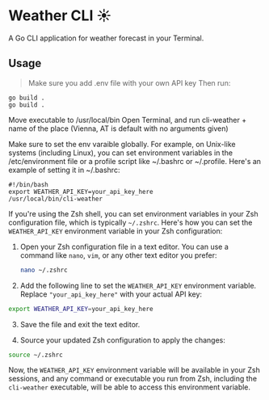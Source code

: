 # Weather CLI ☀️

A Go CLI application for weather forecast in your Terminal.

## Usage

> Make sure you add .env file with your own API key
> Then run:

```shell
go build .
go build .
```

Move executable to /usr/local/bin
Open Terminal, and run cli-weather + name of the place (Vienna, AT is default with no arguments given)

Make sure to set the env varaible globally. For example, on Unix-like systems (including Linux), you can set environment variables in the /etc/environment file or a profile script like ~/.bashrc or ~/.profile. Here's an example of setting it in ~/.bashrc:

```shell
#!/bin/bash
export WEATHER_API_KEY=your_api_key_here
/usr/local/bin/cli-weather
```

If you're using the Zsh shell, you can set environment variables in your Zsh configuration file, which is typically `~/.zshrc`. Here's how you can set the `WEATHER_API_KEY` environment variable in your Zsh configuration:

1. Open your Zsh configuration file in a text editor. You can use a command like `nano`, `vim`, or any other text editor you prefer:

   ```bash
   nano ~/.zshrc
   ```

2. Add the following line to set the `WEATHER_API_KEY` environment variable. Replace `"your_api_key_here"` with your actual API key:

```bash
export WEATHER_API_KEY=your_api_key_here
```

3. Save the file and exit the text editor.

4. Source your updated Zsh configuration to apply the changes:

```bash
source ~/.zshrc
```

Now, the `WEATHER_API_KEY` environment variable will be available in your Zsh sessions, and any command or executable you run from Zsh, including the `cli-weather` executable, will be able to access this environment variable.


